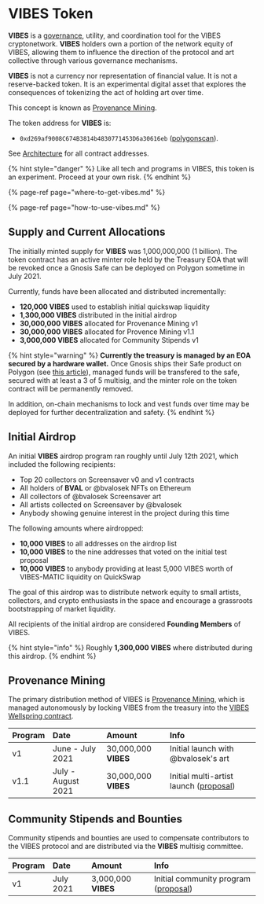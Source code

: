 # VIBES Token

**VIBES** is a [governance](../community/governance.md), utility, and coordination tool for the VIBES cryptonetwork. **VIBES** holders own a portion of the network equity of VIBES, allowing them to influence the direction of the protocol and art collective through various governance mechanisms.

**VIBES** is not a currency nor representation of financial value. It is not a reserve-backed token. It is an experimental digital asset that explores the consequences of tokenizing the act of holding art over time. 

This concept is known as [Provenance Mining](../protocol/provenance-mining.md).

The token address for **VIBES** is:

*  `0xd269af9008C674B3814b4830771453D6a30616eb` \([polygonscan](https://polygonscan.com/token/0xd269af9008c674b3814b4830771453d6a30616eb)\). 

See [Architecture](../protocol/architecture.md) for all contract addresses.

{% hint style="danger" %}
Like all tech and programs in VIBES, this token is an experiment. Proceed at your own risk.
{% endhint %}

{% page-ref page="where-to-get-vibes.md" %}

{% page-ref page="how-to-use-vibes.md" %}

## Supply and Current Allocations

The initially minted supply for **VIBES** was 1,000,000,000 \(1 billion\). The token contract has an active minter role held by the Treasury EOA that will be revoked once a Gnosis Safe can be deployed on Polygon sometime in July 2021.

Currently, funds have been allocated and distributed incrementally:

* **120,000 VIBES** used to establish initial quickswap liquidity
* **1,300,000 VIBES** distributed in the initial airdrop
* **30,000,000 VIBES** allocated for Provenance Mining v1
* **30,000,000 VIBES** allocated for Provence Mining v1.1
* **3,000,000 VIBES** allocated for Community Stipends v1

{% hint style="warning" %}
**Currently the treasury is managed by an EOA secured by a hardware wallet.** Once Gnosis ships their Safe product on Polygon \(see [this article](https://blog.gnosis.pm/gnosis-safes-multichain-future-b676b5b8f431)\), managed funds will be transfered to the safe, secured with at least a 3 of 5 multisig, and the minter role on the token contract will be permanently removed.

In addition, on-chain mechanisms to lock and vest funds over time may be deployed for further decentralization and safety.
{% endhint %}

## Initial Airdrop

An initial **VIBES** airdrop program ran roughly until July 12th 2021, which included the following recipients:

* Top 20 collectors on Screensaver v0 and v1 contracts
* All holders of **BVAL** or @bvalosek NFTs on Ethereum
* All collectors of @bvalosek Screensaver art
* All artists collected on Screensaver by @bvalosek
* Anybody showing genuine interest in the project during this time

The following amounts where airdropped:

* **10,000 VIBES** to all addresses on the airdrop list
* **10,000 VIBES** to the nine addresses that voted on the initial test proposal
* **10,000 VIBES** to anybody providing at least 5,000 VIBES worth of VIBES-MATIC liquidity on QuickSwap

The goal of this airdrop was to distribute network equity to small artists, collectors, and crypto enthusiasts in the space and encourage a grassroots bootstrapping of market liquidity.

All recipients of the initial airdrop are considered **Founding Members** of VIBES.

{% hint style="info" %}
Roughly **1,300,000 VIBES** where distributed during this airdrop.
{% endhint %}

## Provenance Mining

The primary distribution method of VIBES is [Provenance Mining](../protocol/provenance-mining.md), which is managed autonomously by locking VIBES from the treasury into the [VIBES Wellspring contract](../protocol/architecture.md).

| Program | Date | Amount | Info |
| :--- | :--- | :--- | :--- |
| v1 | June - July 2021 | 30,000,000 **VIBES** | Initial launch with @bvalosek's art |
| v1.1 | July - August 2021 | 30,000,000 **VIBES** | Initial multi-artist launch \([proposal](https://snapshot.org/#/sickvibes.eth/proposal/QmdwL7CMqaDjha3nJvm69HtHjUSH5Ma8ozhxm7YF4aYiRh)\) |

## Community Stipends and Bounties

Community stipends and bounties are used to compensate contributors to the VIBES protocol and are distributed via the **VIBES** multisig committee.

| Program | Date | Amount | Info |
| :--- | :--- | :--- | :--- |
| v1 | July 2021 | 3,000,000 **VIBES** | Initial community program \([proposal](https://snapshot.org/#/sickvibes.eth/proposal/QmdwL7CMqaDjha3nJvm69HtHjUSH5Ma8ozhxm7YF4aYiRh)\) |

